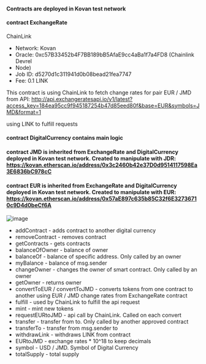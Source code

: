 #### Contracts are deployed in Kovan test network
#### contract ExchangeRate
ChainLink
  * Network: Kovan
  * Oracle: 0xc57B33452b4F7BB189bB5AfaE9cc4aBa1f7a4FD8 (Chainlink Devrel   
  * Node)
  * Job ID: d5270d1c311941d0b08bead21fea7747
  * Fee: 0.1 LINK

This contract is using ChainLink to fetch change rates for pair EUR / JMD from API: http://api.exchangeratesapi.io/v1/latest?access_key=184ea95cc9f945187254b47d85eed80f&base=EUR&symbols=JMD&format=1

using LINK to fulfill requests

#### contract DigitalCurrency contains main logic

#### contract JMD is inherited from ExchangeRate and DigitalCurrency deployed in Kovan test network. Created to manipulate with JDR: https://kovan.etherscan.io/address/0x3c2460b42e37D0d9514117598Ea3E6836bC978cC

#### contract EUR is inherited from ExchangeRate and DigitalCurrency deployed in Kovan test network. Created to manipulate with EUR: https://kovan.etherscan.io/address/0x57aE897c635b85C32f6E32736710c9D4d0beCf6A

![image](https://user-images.githubusercontent.com/44225021/156320484-55328c84-201b-48d0-bf5a-839d358a48e0.png)

* addContract - adds contract to another digital currency
* removeContract - removes contract
* getContracts - gets contracts
* balanceOfOwner - balance of owner
* balanceOf - balance of specific address. Only called by an owner
* myBalance - balance of msg.sender
* changeOwner - changes the owner of smart contract. Only called by an owner
* getOwner - returns owner
* convertToEUR / convertToJMD - converts tokens from one contract to another using EUR / JMD change rates from ExchangeRate contract
* fulfill - used by ChainLink to fulfill the api request
* mint - mint new tokens
* requestEURtoJMD - api call by ChainLink. Called on each convert
* transfer - transfer from to. Only called by another approved contract
* transferTo - transfer from msg.sender to
* withdrawLink - withdraws LINK from contract
* EURtoJMD - exchange rates * 10^18 to keep decimals
* symbol - USD / JMD. Symbol of Digital Currency
* totalSupply - total supply
